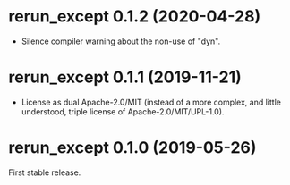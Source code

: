 # rerun_except 0.1.2 (2020-04-28)

* Silence compiler warning about the non-use of "dyn".


# rerun_except 0.1.1 (2019-11-21)

* License as dual Apache-2.0/MIT (instead of a more complex, and little
  understood, triple license of Apache-2.0/MIT/UPL-1.0).


# rerun_except 0.1.0 (2019-05-26)

First stable release.
